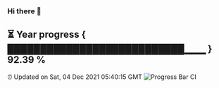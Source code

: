 ### Hi there 👋
⏳ Year progress { ███████████████████████████▁▁▁ } 92.39 %
---
⏰ Updated on Sat, 04 Dec 2021 05:40:15 GMT
![Progress Bar CI](https://github.com/liununu/liununu/workflows/Progress%20Bar%20CI/badge.svg)

